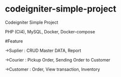 # codeigniter-simple-project
Codeigniter Simple Project

PHP (CI4), MySQL, Docker, Docker-compose

#Feature

->Suplier : CRUD Master DATA, Report

->Courier : Pickup Order, Sending Order to Customer

->Customer : Order, View transaction, Inventory
